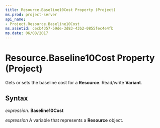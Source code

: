 ```yaml
---
title: Resource.Baseline10Cost Property (Project)
ms.prod: project-server
api_name:
- Project.Resource.Baseline10Cost
ms.assetid: cecb4357-59de-3d83-43b2-0855fec4e4fb
ms.date: 06/08/2017
---
```



# Resource.Baseline10Cost Property (Project)

Gets or sets the baseline cost for a **Resource**. Read/write **Variant**.


## Syntax

 _expression_. **Baseline10Cost**

 _expression_ A variable that represents a **Resource** object.


